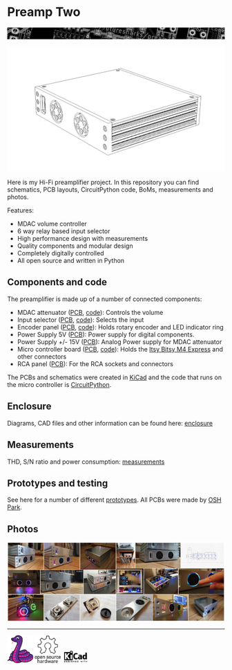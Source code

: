 # Preamp Two

[![](images/page-break-1.png)](#)

![complete](enclosure/enclosure-11.png)

Here is my Hi-Fi preamplifier project. In this repository you can find schematics, PCB layouts, CircuitPython code, BoMs, measurements and photos.

Features:

* MDAC volume controller
* 6 way relay based input selector
* High performance design with measurements
* Quality components and modular design
* Completely digitally controlled
* All open source and written in Python

## Components and code

The preamplifier is made up of a number of connected components:

* MDAC attenuator ([PCB](PCBs/mdac-attenuator), [code](code/modules/mdac_attenuator.py)): Controls the volume
* Input selector ([PCB](PCBs/input-selector), [code](code/modules/input_selector.py)): Selects the input
* Encoder panel ([PCB](PCBs/encoder-panel), [code](code/modules/encoder_panel.py)): Holds rotary encoder and LED indicator ring
* Power Supply 5V ([PCB](PCBs/psu-digital)): Power supply for digital components.
* Power Supply +/- 15V ([PCB](PCBs/psu-analog)): Analog Power supply for MDAC attenuator
* Micro controller board ([PCB](PCBs/mcu-board), [code](code/main.py)): Holds the [Itsy Bitsy M4 Express](https://learn.adafruit.com/introducing-adafruit-itsybitsy-m4?view=all) and other connectors
* RCA panel ([PCB](PCBs/rca-panel)): For the RCA sockets and connectors

The PCBs and schematics were created in [KiCad](http://kicad.org/) and the code that runs on the micro controller is [CircuitPython](https://circuitpython.org/).

## Enclosure

Diagrams, CAD files and other information can be found here: [enclosure](enclosure)

## Measurements

THD, S/N ratio and power consumption: [measurements](measurements)

## Prototypes and testing

See here for a number of different [prototypes](prototypes). All PCBs were made by [OSH Park](https://oshpark.com/).

## Photos

[![photos](images/gallery.png)](images#images)

---

<a href="https://circuitpython.org/"><img src="https://raw.githubusercontent.com/FutureSharks/preamp-two/master/images/logo-adafruit_blinka_angles-left.svg?sanitize=true" width="60"></a>      <a href="https://www.oshwa.org/"><img src="https://raw.githubusercontent.com/FutureSharks/preamp-two/master/images/logo-oshw-outline.svg?sanitize=true" width="60"></a>      <a href="http://kicad.org/"><img src="https://raw.githubusercontent.com/FutureSharks/preamp-two/master/images/logo-kicad.png" width="60"></a>
